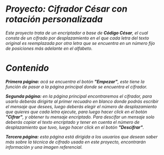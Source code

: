 # ***Proyecto: Cifrador César con rotación personalizada***

_Este proyecto trata de un encriptador a base de ***Código César***, el cual consta de un
cifrado por desplazamiento en el que cada letra del texto original es reemplazada por otra letra que se encuentra en un número fijo de posiciones más adelante en el alfabeto._

# ***Contenido***

_***Primera página:*** acá se encuentra el botón ***"Empezar"***, este tiene la función de pasar a la página principal donde se encuentra el cifrador._

_***Segunda página:*** en la página principal encontraremos el cifrador, para usarlo deberás dirigirte al primer recuadro en blanco donde podrás escribir el mensaje que
desees, luego deberás elegir el número de desplazamiento que quieres que cada letra ejecute, para luego hacer click en el botón ***"Cifrar"***, y obtener tu mensaje
encriptado. Para descifar un mensaje solo deberás copiar el texto encriptado y tener en cuenta el número de desplazamiento que tuvo, luego hacer click en el botón ***"Descifrar"***._

_***Tercera página:*** esta página está dirigida a los usuarios que desean saber más sobre la técnica de cifrado usada en este proyecto, encontrarán información y una imagen
referencial._









